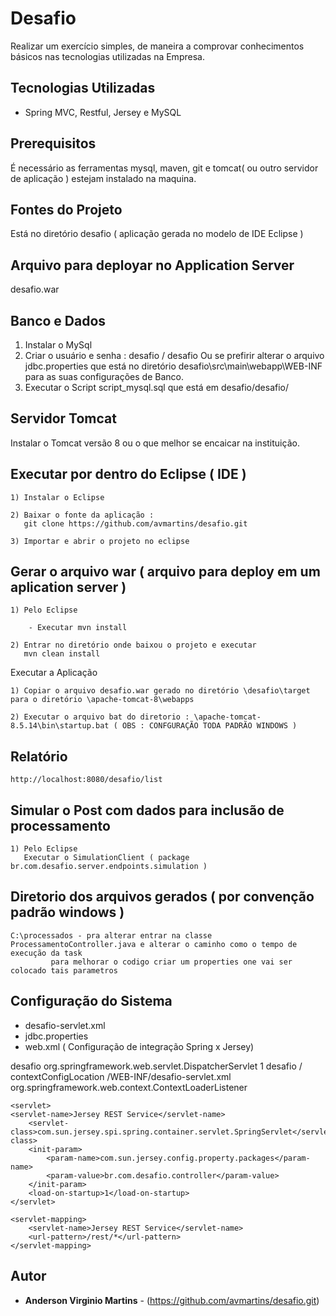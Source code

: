 # Desafio

Realizar um exercício simples, de maneira a comprovar conhecimentos básicos nas tecnologias utilizadas na Empresa.

## Tecnologias Utilizadas

- Spring MVC, Restful, Jersey e MySQL

## Prerequisitos

É necessário as ferramentas mysql, maven, git e tomcat( ou outro servidor de aplicação ) estejam instalado na maquina.

## Fontes do Projeto
Está no diretório desafio ( aplicação gerada no modelo de IDE Eclipse )

## Arquivo para deployar no Application Server
desafio.war

Banco e Dados
-------------
 1) Instalar o MySql 
 2) Criar o usuário e senha : desafio / desafio
	Ou se prefirir alterar o arquivo jdbc.properties que está no diretório desafio\src\main\webapp\WEB-INF para as suas configurações de Banco.
 3) Executar o Script script_mysql.sql que está em desafio/desafio/

Servidor Tomcat
---------------
Instalar o Tomcat versão 8 ou o que melhor se encaicar na instituição.

Executar por dentro do Eclipse ( IDE )
-------------------------------------------------------------------
	1) Instalar o Eclipse
	
	2) Baixar o fonte da aplicação :
	   git clone https://github.com/avmartins/desafio.git
	   
	3) Importar e abrir o projeto no eclipse   
	   
Gerar o arquivo war ( arquivo para deploy em um aplication server )
-------------------------------------------------------------------

	1) Pelo Eclipse
	
		- Executar mvn install
	   
	2) Entrar no diretório onde baixou o projeto e executar 
	   mvn clean install  	
	   
Executar a Aplicação	   
	   
	1) Copiar o arquivo desafio.war gerado no diretório \desafio\target para o diretório \apache-tomcat-8\webapps
	
	2) Executar o arquivo bat do diretorio : \apache-tomcat-8.5.14\bin\startup.bat ( OBS : CONFGURAÇÃO TODA PADRÃO WINDOWS )

Relatório
---------
	http://localhost:8080/desafio/list

Simular o Post com dados para inclusão de processamento
-------------------------------------------------------
	1) Pelo Eclipse
	   Executar o SimulationClient ( package br.com.desafio.server.endpoints.simulation )
	   
Diretorio dos arquivos gerados ( por convenção padrão windows )
------------------------------	   
	C:\processados - pra alterar entrar na classe ProcessamentoController.java e alterar o caminho como o tempo de execução da task
			 para melhorar o codigo criar um properties one vai ser colocado tais parametros
	
Configuração do Sistema
----------------------	
   - desafio-servlet.xml
   - jdbc.properties
   - web.xml ( Configuração de integração Spring x Jersey)
	
   <servlet>
        <servlet-name>desafio</servlet-name>
        <servlet-class>
            org.springframework.web.servlet.DispatcherServlet
        </servlet-class>
        <load-on-startup>1</load-on-startup>
    </servlet>
    <servlet-mapping>
        <servlet-name>desafio</servlet-name>
        <url-pattern>/</url-pattern>
    </servlet-mapping>
    <context-param>
	    <param-name>contextConfigLocation</param-name>
	    <param-value>
	    	/WEB-INF/desafio-servlet.xml
	    </param-value>
	</context-param>
    <listener>
	    <listener-class>org.springframework.web.context.ContextLoaderListener</listener-class>
	</listener>
	
	<servlet>
    <servlet-name>Jersey REST Service</servlet-name>
        <servlet-class>com.sun.jersey.spi.spring.container.servlet.SpringServlet</servlet-class>
        <init-param>
            <param-name>com.sun.jersey.config.property.packages</param-name>
            <param-value>br.com.desafio.controller</param-value>
        </init-param>
        <load-on-startup>1</load-on-startup>
    </servlet>
    
    <servlet-mapping>
        <servlet-name>Jersey REST Service</servlet-name>
        <url-pattern>/rest/*</url-pattern>
    </servlet-mapping>

## Autor

* **Anderson Virginio Martins** - (https://github.com/avmartins/desafio.git)

